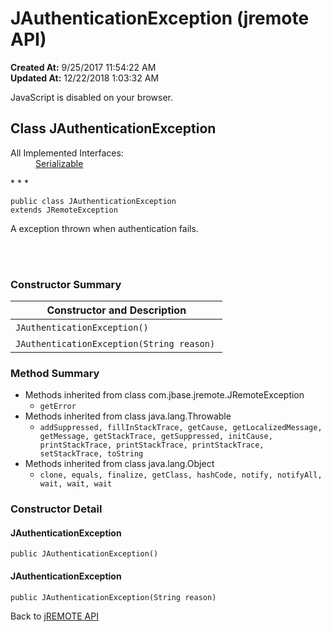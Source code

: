# JAuthenticationException (jremote API)

**Created At:** 9/25/2017 11:54:22 AM  
**Updated At:** 12/22/2018 1:03:32 AM  

<noscript><div>JavaScript is disabled on your browser.</div></noscript><!-- ========= START OF TOP NAVBAR ======= -->
<!--   -->

## Class JAuthenticationException

<dl><dt>All Implemented Interfaces:</dt><dd><a href="http://java.sun.com/j2se/1.5.0/docs/api/java/io/Serializable.html?is-external=true" title="class or interface in java.io">Serializable</a></dd></dl>
* * *


```
public class JAuthenticationException
extends JRemoteException
```

A exception thrown when authentication fails.
<dl><dt><br></dt><dt><br></dt></dl>

<!--   -->

### Constructor Summary


| Constructor and Description<br> |
| --- |
| `JAuthenticationException()` <br> |
| `JAuthenticationException(String reason)` <br> |




<!--   -->

### Method Summary

- <!--   -->Methods inherited from class com.jbase.jremote.JRemoteException
    - `getError`
- <!--   -->Methods inherited from class java.lang.Throwable
    - `addSuppressed, fillInStackTrace, getCause, getLocalizedMessage, getMessage, getStackTrace, getSuppressed, initCause, printStackTrace, printStackTrace, printStackTrace, setStackTrace, toString`
- <!--   -->Methods inherited from class java.lang.Object
    - `clone, equals, finalize, getClass, hashCode, notify, notifyAll, wait, wait, wait`

<!--   -->

### Constructor Detail
<!--   -->
#### JAuthenticationException

```
public JAuthenticationException()
```
<!--   -->
#### JAuthenticationException

```
public JAuthenticationException(String reason)
```
<!-- ========= END OF CLASS DATA ========= --><!-- ======= START OF BOTTOM NAVBAR ====== -->
<!--   -->
Back to [jREMOTE API](com_jbase_jremote_package-summary)
